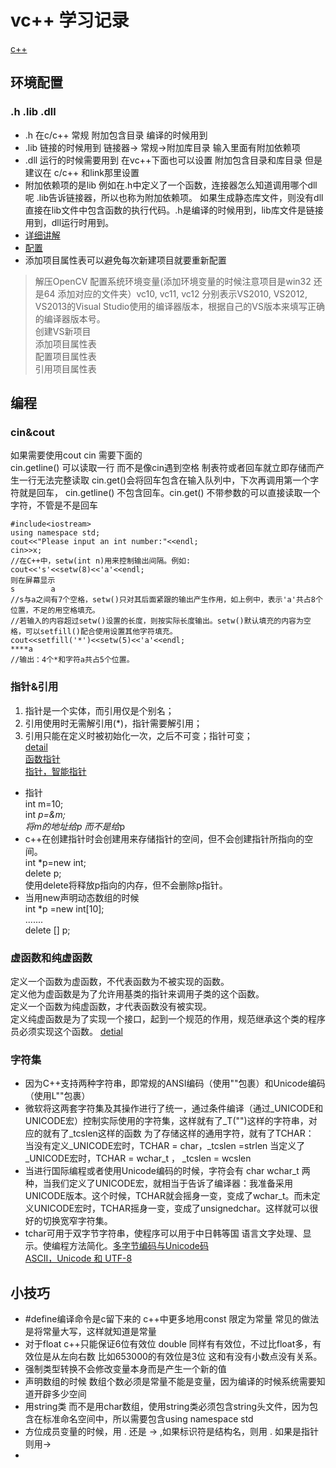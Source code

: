 # vc++ 学习记录
[c++](http://www.cplusplus.com/)
## 环境配置
### .h .lib .dll
* .h  在c/c++ 常规  附加包含目录     编译的时候用到
* .lib 链接的时候用到 链接器-> 常规->附加库目录  输入里面有附加依赖项
* .dll 运行的时候需要用到    在vc\++下面也可以设置 附加包含目录和库目录   但是建议在 c/c++ 和link那里设置
* 附加依赖项的是lib  例如在.h中定义了一个函数，连接器怎么知道调用哪个dll呢    .lib告诉链接器，所以也称为附加依赖项。
如果生成静态库文件，则没有dll   直接在lib文件中包含函数的执行代码。.h是编译的时候用到，lib库文件是链接用到，dll运行时用到。
* [详细讲解](http://blog.csdn.net/yusiguyuan/article/details/12649737)
* [配置](http://blog.sciencenet.cn/blog-1813407-834830.html)
* 添加项目属性表可以避免每次新建项目就要重新配置
 
> 解压OpenCV
配置系统环境变量(添加环境变量的时候注意项目是win32 还是64 添加对应的文件夹）vc10, vc11, vc12 分别表示VS2010, VS2012, VS2013的Visual Studio使用的编译器版本，根据自己的VS版本来填写正确的编译器版本号。  
创建VS新项目  
添加项目属性表  
配置项目属性表  
引用项目属性表  


## 编程
### cin&cout
如果需要使用cout  cin  需要下面的  
cin.getline()  可以读取一行 而不是像cin遇到空格 制表符或者回车就立即存储而产生一行无法完整读取  cin.get()会将回车包含在输入队列中，下次再调用第一个字符就是回车， cin.getline() 不包含回车。cin.get() 不带参数的可以直接读取一个字符，不管是不是回车
```
#include<iostream>
using namespace std;
cout<<"Please input an int number:"<<endl;
cin>>x;
//在C++中，setw(int n)用来控制输出间隔。例如:
cout<<'s'<<setw(8)<<'a'<<endl;
则在屏幕显示
s        a
//s与a之间有7个空格，setw()只对其后面紧跟的输出产生作用，如上例中，表示'a'共占8个位置，不足的用空格填充。
//若输入的内容超过setw()设置的长度，则按实际长度输出。setw()默认填充的内容为空格，可以setfill()配合使用设置其他字符填充。
cout<<setfill('*')<<setw(5)<<'a'<<endl;
****a
//输出：4个*和字符a共占5个位置。
```
### 指针&引用
1. 指针是一个实体，而引用仅是个别名；
2. 引用使用时无需解引用(*)，指针需要解引用；
3. 引用只能在定义时被初始化一次，之后不可变；指针可变；  
[detail](http://blog.csdn.net/wenkang529/article/details/79106841)  
[函数指针](http://blog.51cto.com/hipercomer/792300)  
[指针，智能指针](http://www.cnblogs.com/QG-whz/p/4777312.html)
* 指针   
    int  m=10;  
    int *p=&m;  
将m的地址给p  而不是给*p
* c++在创建指针时会创建用来存储指针的空间，但不会创建指针所指向的空间。  
    int *p=new int;  
    delete p;  
使用delete将释放p指向的内存，但不会删除p指针。
* 当用new声明动态数组的时候  
int *p =new int[10];  
.......  
delete [] p;

### 虚函数和纯虚函数
定义一个函数为虚函数，不代表函数为不被实现的函数。  
定义他为虚函数是为了允许用基类的指针来调用子类的这个函数。  
定义一个函数为纯虚函数，才代表函数没有被实现。  
定义纯虚函数是为了实现一个接口，起到一个规范的作用，规范继承这个类的程序员必须实现这个函数。
[detial](http://blog.csdn.net/hackbuteer1/article/details/7558868)

### 字符集
* 因为C++支持两种字符串，即常规的ANSI编码（使用""包裹）和Unicode编码（使用L""包裹）  
* 微软将这两套字符集及其操作进行了统一，通过条件编译（通过_UNICODE和UNICODE宏）控制实际使用的字符集，这样就有了_T("")这样的字符串，对应的就有了_tcslen这样的函数
为了存储这样的通用字符，就有了TCHAR：  
当没有定义_UNICODE宏时，TCHAR = char，_tcslen =strlen
当定义了_UNICODE宏时，TCHAR = wchar_t ， _tcslen = wcslen  
* 当进行国际编程或者使用Unicode编码的时候，字符会有  char  wchar_t 两种，当我们定义了UNICODE宏，就相当于告诉了编译器：我准备采用UNICODE版本。这个时候，TCHAR就会摇身一变，变成了wchar_t。而未定义UNICODE宏时，TCHAR摇身一变，变成了unsignedchar。这样就可以很好的切换宽窄字符集。  
* tchar可用于双字节字符串，使程序可以用于中日韩等国 语言文字处理、显示。使编程方法简化。[多字节编码与Unicode码](http://blog.csdn.net/luoweifu/article/details/49382969)  
[ASCII，Unicode 和 UTF-8](http://www.ruanyifeng.com/blog/2007/10/ascii_unicode_and_utf-8.html)

## 小技巧
* #define编译命令是c留下来的  c++中更多地用const 限定为常量 常见的做法是将常量大写，这样就知道是常量
* 对于float  c++只能保证6位有效位  double 同样有有效位，不过比float多，有效位是从左向右数 比如653000的有效位是3位  这和有没有小数点没有关系。
* 强制类型转换不会修改变量本身而是产生一个新的值
* 声明数组的时候 数组个数必须是常量不能是变量，因为编译的时候系统需要知道开辟多少空间
* 用string类  而不是用char数组，使用string类必须包含string头文件，因为包含在标准命名空间中，所以需要包含using namespace std
* 方位成员变量的时候，用 . 还是 -> ,如果标识符是结构名，则用 . 如果是指针则用-> 
* 